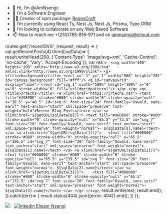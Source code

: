 - 👋 Hi, I’m @iAmNsengi;
- 👀 I’m a Software Engineer
- 🧑‍💻 Creator of npm package: <a href="https://www.npmjs.com/package/regexcraft">RegexCraft</a>
- 🌱 I’m currently using React Ts, Nest Js, Next Js, Prisma, Type ORM
- 💞️ I’m looking to collaborate on any Web Based Software
- 📫 How to reach me +(250)785-816-971 and on iamnsengi@icloud.com

routes.get('/recentSVG', (request, result) =>
{
    sql.getRecentPosts(4).then((sqlData)=>
    {  
        result.writeHead(200, {'Content-Type': 'image/svg+xml',
            'Cache-Control': 'no-cache',
            'Vary': 'Accept-Encoding'});
        var res = `
        <svg width="400" height="200" xmlns="http://www.w3.org/2000/svg" xmlns:xlink="http://www.w3.org/1999/xlink">
            <g>
                <title>background</title>
                <rect x="-1" y="-1" width="808" height="202" id="canvas_background" fill="#fff"/>
                    <g id="canvasGrid" display="none">
                <rect id="svg_1" width="100%" height="100%" x="0" y="0" stroke-width="0" fill="url(#gridpattern)"/>
                </g>
            </g>
            <g>
                <title>Jrtechs</title>
                <a xlink:href="https://jrtechs.net">
                    <text fill="#498FBE" stroke="#000" stroke-width="0" stroke-opacity="null" x="36.5" y="40.5" id="svg_6" font-size="24" font-family="Oswald, sans-serif" text-anchor="start" xml:space="preserve" font-weight="bold">Recent Blog Posts</text>
                </a>
                <a xlink:href="${getURL(sqlData[0])}">
                    <text fill="#000000" stroke="#000" stroke-width="0" stroke-opacity="null" x="65.5" y="73.5" id="svg_7" font-size="20" font-family="Oswald, sans-serif" text-anchor="start" xml:space="preserve" font-weight="normal">- ${sqlData[0].name}</text>
                </a>
                <a xlink:href="${getURL(sqlData[1])}">  
                    <text fill="#000000" stroke="#000" stroke-width="0" stroke-opacity="null" x="65.5" y="106.5" id="svg_7" font-size="20" font-family="Oswald, sans-serif" text-anchor="start" xml:space="preserve" font-weight="normal">- ${sqlData[1].name}</text>
                </a>
                <a xlink:href="${getURL(sqlData[2])}">
                    <text fill="#000000" stroke="#000" stroke-width="0" stroke-opacity="null" x="65.5" y="139.5" id="svg_7" font-size="20" font-family="Oswald, sans-serif" text-anchor="start" xml:space="preserve" font-weight="normal">- ${sqlData[2].name}</text>
                </a>
                <a xlink:href="${getURL(sqlData[3])}">   
                    <text fill="#000000" stroke="#000" stroke-width="0" stroke-opacity="null" x="65.5" y="172.5" id="svg_7" font-size="20" font-family="Oswald, sans-serif" text-anchor="start" xml:space="preserve" font-weight="normal">- ${sqlData[3].name}</text>
                </a>
            </g>
        </svg>`;
        result.write(res);
        result.end();
    }).catch((err)=>
    {
        result.status(404).json({error: 404}).end();
    })
});
<img src="https://komarev.com/ghpvc/?username=iAmNsengi&style=flat-square&color=blue" alt=""/>
  <div><img src="https://www.codewars.com/users/iAmNsengi/badges/small"/> &nbsp; <a href="https://www.linkedin.com/in/eliezer-nsengi-6530b0285" rel="nofollow noreferrer">
    <img src="https://i.sstatic.net/gVE0j.png" alt="linkedin"> Eliezer Nsengi
  </a>  </div> 


